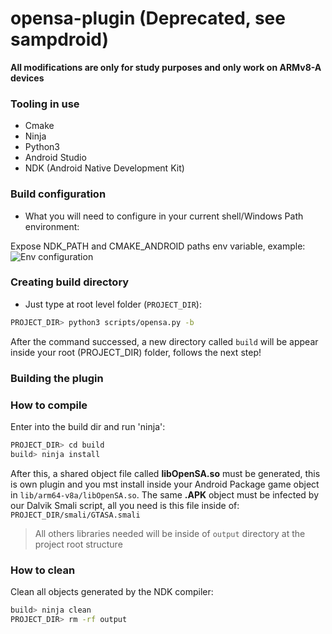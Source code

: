 # opensa-plugin (Deprecated, see sampdroid)
**All modifications are only for study purposes and only work on ARMv8-A devices**

### Tooling in use
- Cmake
- Ninja
- Python3
- Android Studio
- NDK (Android Native Development Kit)

### Build configuration
- What you will need to configure in your current shell/Windows Path environment:

Expose NDK_PATH and CMAKE_ANDROID paths env variable, example:
![Env configuration](assets/envvar.jpeg)

### Creating build directory
- Just type at root level folder (```PROJECT_DIR```):

~~~bash
PROJECT_DIR> python3 scripts/opensa.py -b
~~~

After the command successed, a new directory called ```build``` will be appear inside your root (PROJECT_DIR) folder, follows the next step!

### Building the plugin

### How to compile
Enter into the build dir and run 'ninja':
~~~bash
PROJECT_DIR> cd build
build> ninja install
~~~

After this, a shared object file called **libOpenSA.so** must be generated, this is own plugin and you mst install inside your Android Package game object in ```lib/arm64-v8a/libOpenSA.so```. The same **.APK** object must be infected by our Dalvik Smali script, all you need is this file inside of: ```PROJECT_DIR/smali/GTASA.smali```

> All others libraries needed will be inside of `output` directory at the project root structure
### How to clean
Clean all objects generated by the NDK compiler:
~~~bash
build> ninja clean
PROJECT_DIR> rm -rf output
~~~

